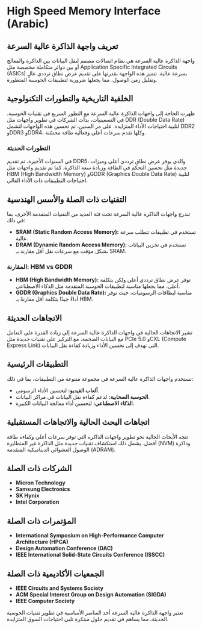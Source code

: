 # High Speed Memory Interface (Arabic)

## تعريف واجهة الذاكرة عالية السرعة
واجهة الذاكرة عالية السرعة هي نظام اتصالات مصمم لنقل البيانات بين الذاكرة والمعالج أو بين دوائر متكاملة مخصصة مثل Application Specific Integrated Circuits (ASICs) بسرعة عالية. تتميز هذه الواجهة بقدرتها على تقديم عرض نطاق ترددي عالٍ وتقليل زمن الوصول، مما يجعلها ضرورية لتطبيقات الحوسبة المتطورة.

## الخلفية التاريخية والتطورات التكنولوجية
ظهرت الحاجة إلى واجهات الذاكرة عالية السرعة مع التطور السريع في تقنيات الحوسبة. في التسعينيات، بدأت الشركات في تطوير واجهات مثل DDR (Double Data Rate) لتلبية احتياجات الأداء المتزايدة. على مر السنين، تم تحسين هذه الواجهات لتشمل DDR2 وDDR3 وDDR4، وكلها تقدم سرعات أعلى وفعالية طاقة محسّنة.

### التطورات الحديثة
في السنوات الأخيرة، تم تقديم DDR5، والذي يوفر عرض نطاق ترددي أعلى وميزات جديدة مثل تحسين التحكم في الطاقة وزيادة سعة الذاكرة. كما تم تقديم واجهات مثل HBM (High Bandwidth Memory) وGDDR (Graphics Double Data Rate) لتلبية احتياجات التطبيقات ذات الأداء العالي.

## التقنيات ذات الصلة والأسس الهندسية
تندرج واجهات الذاكرة عالية السرعة تحت فئة العديد من التقنيات المتقدمة الأخرى، بما في ذلك:
- **SRAM (Static Random Access Memory):** تستخدم في تطبيقات تتطلب سرعة عالية.
- **DRAM (Dynamic Random Access Memory):** تستخدم في تخزين البيانات بشكل مؤقت مع سرعات نقل أقل مقارنة بـ SRAM.

### المقارنة: HBM vs GDDR
- **HBM (High Bandwidth Memory):** توفر عرض نطاق ترددي أعلى ولكن بتكلفة أعلى، مما يجعلها مناسبة لتطبيقات الحوسبة المتقدمة مثل الذكاء الاصطناعي.
- **GDDR (Graphics Double Data Rate):** مناسبة لبطاقات الرسوميات، حيث توفر أداءً جيدًا بتكلفة أقل مقارنةً بـ HBM.

## الاتجاهات الحديثة
تشير الاتجاهات الحالية في واجهات الذاكرة عالية السرعة إلى زيادة القدرة على التعامل مع البيانات الضخمة، مع التركيز على تقنيات جديدة مثل PCIe 5.0 وCXL (Compute Express Link) التي تهدف إلى تحسين الأداء وزيادة كفاءة نقل البيانات.

## التطبيقات الرئيسية
تستخدم واجهات الذاكرة عالية السرعة في مجموعة متنوعة من التطبيقات، بما في ذلك:
- **ألعاب الفيديو:** لتحسين الأداء الرسومي.
- **الحوسبة السحابية:** لدعم كفاءة نقل البيانات في مراكز البيانات.
- **الذكاء الاصطناعي:** لتحسين أداء معالجة البيانات الكبيرة.

## اتجاهات البحث الحالية والاتجاهات المستقبلية
تتجه الأبحاث الحالية نحو تطوير واجهات الذاكرة التي توفر سرعات أعلى وكفاءة طاقة أفضل. يشمل ذلك استكشاف تقنيات جديدة مثل الذاكرة غير المتطايرة (NVM) وذاكرة الوصول العشوائي الديناميكية المتقدمة (ADRAM).

## الشركات ذات الصلة
- **Micron Technology**
- **Samsung Electronics**
- **SK Hynix**
- **Intel Corporation**

## المؤتمرات ذات الصلة
- **International Symposium on High-Performance Computer Architecture (HPCA)**
- **Design Automation Conference (DAC)**
- **IEEE International Solid-State Circuits Conference (ISSCC)**

## الجمعيات الأكاديمية ذات الصلة
- **IEEE Circuits and Systems Society**
- **ACM Special Interest Group on Design Automation (SIGDA)**
- **IEEE Computer Society**

تعتبر واجهة الذاكرة عالية السرعة أحد العناصر الأساسية في تطوير تقنيات الحوسبة الحديثة، مما يساهم في تقديم حلول مبتكرة تلبي احتياجات السوق المتزايدة.